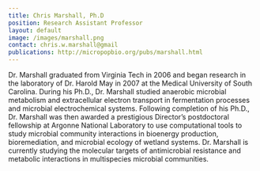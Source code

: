 ```yaml
---
title: Chris Marshall, Ph.D
position: Research Assistant Professor
layout: default
image: /images/marshall.png
contact: chris.w.marshall@gmail
publications: http://micropopbio.org/pubs/marshall.html
---
```


Dr. Marshall graduated from Virginia Tech in 2006 and began research in the laboratory of Dr. Harold May in 2007 at the Medical University of South Carolina. During his Ph.D., Dr. Marshall studied anaerobic microbial metabolism and extracellular electron transport in fermentation processes and microbial electrochemical systems. Following completion of his Ph.D., Dr. Marshall was then awarded a prestigious Director’s postdoctoral fellowship at Argonne National Laboratory to use computational tools to study microbial community interactions in bioenergy production, bioremediation, and microbial ecology of wetland systems. Dr. Marshall is currently studying the molecular targets of antimicrobial resistance and metabolic interactions in multispecies microbial communities. 